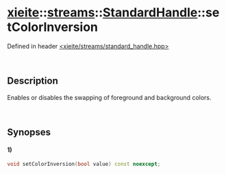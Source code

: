 # [xieite](../../../../../xieite.md)\:\:[streams](../../../../../streams.md)\:\:[StandardHandle](../../../standard_handle.md)\:\:setColorInversion
Defined in header [<xieite/streams/standard_handle.hpp>](../../../../../../include/xieite/streams/standard_handle.hpp)

&nbsp;

## Description
Enables or disables the swapping of foreground and background colors.

&nbsp;

## Synopses
#### 1)
```cpp
void setColorInversion(bool value) const noexcept;
```
